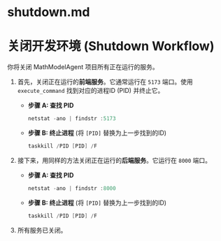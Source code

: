 # shutdown.md
# 关闭开发环境 (Shutdown Workflow)

你将关闭 MathModelAgent 项目所有正在运行的服务。

1.  首先，关闭正在运行的**前端服务**。它通常运行在 `5173` 端口。使用 `execute_command` 找到对应的进程ID (PID) 并终止它。
    * **步骤 A: 查找 PID**
        ```powershell
        netstat -ano | findstr :5173
        ```
    * **步骤 B: 终止进程** (将 `[PID]` 替换为上一步找到的ID)
        ```powershell
        taskkill /PID [PID] /F
        ```

2.  接下来，用同样的方法关闭正在运行的**后端服务**。它运行在 `8000` 端口。
    * **步骤 A: 查找 PID**
        ```powershell
        netstat -ano | findstr :8000
        ```
    * **步骤 B: 终止进程** (将 `[PID]` 替换为上一步找到的ID)
        ```powershell
        taskkill /PID [PID] /F
        ```

3.  所有服务已关闭。